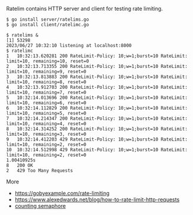 Ratelim contains HTTP server and client for testing rate limiting.

```
$ go install server/ratelims.go 
$ go install client/ratelimc.go
```

```
$ ratelims &
[1] 53298
2023/06/27 10:32:10 listening at localhost:8000
$ ratelimc
1   10:32:13.620281 200 RateLimit-Policy: 10;w=1;burst=10 RateLimit: limit=10, remaining=10, reset=0
2   10:32:13.713355 200 RateLimit-Policy: 10;w=1;burst=10 RateLimit: limit=10, remaining=9, reset=0
3   10:32:13.813883 200 RateLimit-Policy: 10;w=1;burst=10 RateLimit: limit=10, remaining=8, reset=0
4   10:32:13.912703 200 RateLimit-Policy: 10;w=1;burst=10 RateLimit: limit=10, remaining=7, reset=0
5   10:32:14.013696 200 RateLimit-Policy: 10;w=1;burst=10 RateLimit: limit=10, remaining=6, reset=0
6   10:32:14.112829 200 RateLimit-Policy: 10;w=1;burst=10 RateLimit: limit=10, remaining=5, reset=0
7   10:32:14.214347 200 RateLimit-Policy: 10;w=1;burst=10 RateLimit: limit=10, remaining=4, reset=0
8   10:32:14.314252 200 RateLimit-Policy: 10;w=1;burst=10 RateLimit: limit=10, remaining=3, reset=0
9   10:32:14.412203 429 RateLimit-Policy: 10;w=1;burst=10 RateLimit: limit=10, remaining=2, reset=0
10  10:32:14.512998 429 RateLimit-Policy: 10;w=1;burst=10 RateLimit: limit=10, remaining=2, reset=0
1.00410925s
8   200 OK
2   429 Too Many Requests
```

More

- https://gobyexample.com/rate-limiting
- https://www.alexedwards.net/blog/how-to-rate-limit-http-requests
- [counting semaphore](https://github.com/adonovan/gopl.io/blob/master/ch8/crawl2/findlinks.go)

